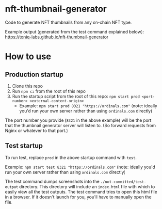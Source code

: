 # nft-thumbnail-generator

Code to generate NFT thumbnails from any on-chain NFT type.

Example output (generated from the test command explained below): https://toniq-labs.github.io/nft-thumbnail-generator

# How to use

## Production startup

1.  Clone this repo
2.  Run `npm ci` from the root of this repo
3.  Run the startup script from the root of this repo: `npm start prod <port-number> <external-content-origin>`
    -   Example: `npm start prod 8321 "https://ordinals.com"` (note: ideally you'd run your own server rather than using `ordinals.com` directly)

The port number you provide (`8321` in the above example) will be the port that the thumbnail generator server will listen to. (So forward requests from Nginx or whatever to that port.)

## Test startup

To run test, replace `prod` in the above startup command with `test`.

Example: `npm start test 8321 "https://ordinals.com"` (note: ideally you'd run your own server rather than using `ordinals.com` directly)

The test command dumps screenshots into the `./not-committed/test-output` directory. This directory will include an `index.html` file with which to easily view all the test outputs. The test command tries to open this html file in a browser. If it doesn't launch for you, you'll have to manually open the file.
